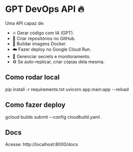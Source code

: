# GPT DevOps API 🔥

Uma API capaz de:
- 🔥 Gerar código com IA (GPT).
- 🐙 Criar repositórios no GitHub.
- 🐳 Buildar imagens Docker.
- ☁️ Fazer deploy no Google Cloud Run.
- 🔐 Gerenciar secrets e monitoramento.
- ♻️ Se auto-replicar, criar cópias dela mesma.

## Como rodar local
pip install -r requirements.txt
uvicorn app.main:app --reload

## Como fazer deploy
gcloud builds submit --config cloudbuild.yaml .

## Docs
Acesse:
http://localhost:8000/docs

